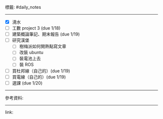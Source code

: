 標籤: #daily_notes 

---

- [x] 澆水
- [ ] 工數 project 3 (due 1/18)
- [ ] 建築概論筆記、期末報告 (due 1/19)
- [ ] 研究漢堡
	- [ ] 樹梅派如何開熱點寫文章
	- [ ] 改裝 ubuntu
	- [ ] 裝電池上去
	- [ ] 裝 ROS
- [ ] 買杜邦線（自己的）(due 1/19)
- [ ] 買電線（自己的）(due 1/19)
- [ ] 選課 (due 1/20)

---

參考資料:



---

link:

